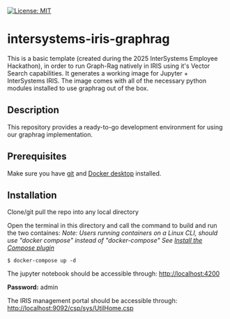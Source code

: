 [![License: MIT](https://img.shields.io/badge/License-MIT-blue.svg?style=flat&logo=AdGuard)](LICENSE)
# intersystems-iris-graphrag
This is a basic template (created during the 2025 InterSystems Employee Hackathon), in order to run Graph-Rag natively in IRIS using it's Vector Search capabilities. It generates a working image for Jupyter + InterSystems IRIS. The image comes with all of the necessary python modules installed to use graphrag out of the box.


## Description
This repository provides a ready-to-go development environment for using our graphrag implementation.

## Prerequisites
Make sure you have [git](https://git-scm.com/book/en/v2/Getting-Started-Installing-Git) and [Docker desktop](https://www.docker.com/products/docker-desktop) installed.

## Installation

Clone/git pull the repo into any local directory


Open the terminal in this directory and call the command to build and run the two containes:
*Note: Users running containers on a Linux CLI, should use "docker compose" instead of "docker-compose"*
*See [Install the Compose plugin](https://docs.docker.com/compose/install/linux/)*


```
$ docker-compose up -d
```

The jupyter notebook should be accessible through: [http://localhost:4200](http://localhost:4200)

**Password:** admin

The IRIS management portal should be accessible through: [http://localhost:9092/csp/sys/UtilHome.csp](http://localhost:9092/csp/sys/UtilHome.csp)